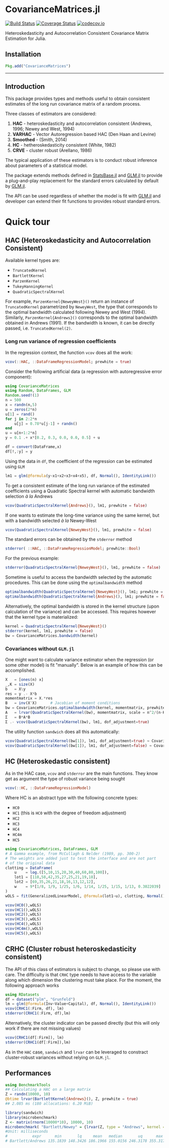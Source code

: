 # CovarianceMatrices.jl

[![Build Status](https://travis-ci.org/gragusa/CovarianceMatrices.jl.svg?branch=master)](https://travis-ci.org/gragusa/CovarianceMatrices.jl)
[![Coverage Status](https://coveralls.io/repos/gragusa/CovarianceMatrices.jl/badge.svg?branch=master&service=github)](https://coveralls.io/github/gragusa/CovarianceMatrices.jl?branch=master)
[![codecov.io](http://codecov.io/github/gragusa/CovarianceMatrices.jl/coverage.svg?branch=master)](http://codecov.io/github/gragusa/CovarianceMatrices.jl?branch=master)

Heteroskedasticity and Autocorrelation Consistent Covariance Matrix Estimation for Julia.

## Installation

```julia
Pkg.add("CovarianceMatrices")
```

---

## Introduction

This package provides types and methods useful to obtain consistent estimates of the long run covariance matrix of a random process.

Three classes of estimators are considered:

1. **HAC** - heteroskedasticity and autocorrelation consistent (Andrews, 1996; Newey and West, 1994)
2. **VARHAC** - Vector Autoregression based HAC (Den Haan and Levine)
3. **Smoothed** - (Smith, 2014)
2. **HC**  - hetheroskedasticity consistent (White, 1982)
3. **CRVE** - cluster robust (Arellano, 1986)

The typical application of these estimators is to conduct robust inference about parameters of a statistical model. 

The package extends methods defined in [StatsBase.jl](http://github.com/JuliaStat/StatsBase.jl) and [GLM.jl](http://github.com/JuliaStat/GLM.jl) to provide a plug-and-play replacement for the  standard errors calculated by default by [GLM.jl](http://github.com/JuliaStat/GLM.jl).

The API can be used regardless of whether the model is fit with [GLM.jl](http://github.com/JuliaStat/GLM.jl) and developer can extend their fit functions to provides robust standard errors. 

# Quick tour

## HAC (Heteroskedasticity and Autocorrelation Consistent)

Available kernel types are:

- `TruncatedKernel`
- `BartlettKernel`
- `ParzenKernel`
- `TukeyHanningKernel`
- `QuadraticSpectralKernel`

For example, `ParzenKernel{NeweyWest}()` return an instance of `TruncatedKernel` parametrized by `NeweyWest`, the type that corresponds to the optimal bandwidth calculated following Newey and West (1994).  Similarly, `ParzenKernel{Andrews}()` corresponds to the optimal bandwidth obtained in Andrews (1991). If the bandwidth is known, it can be directly passed, i.e. `TruncatedKernel(2)`.


### Long run variance of regression coefficients

In the regression context, the function `vcov` does all the work:
```julia
vcov(::HAC, ::DataFrameRegressionModel; prewhite = true)
```

Consider the following artificial data (a regression with autoregressive error component):

```julia
using CovarianceMatrices
using Random, DataFrames, GLM
Random.seed!(1)
n = 500
x = randn(n,5)
u = zeros(2*n)
u[1] = rand()
for j in 2:2*n
    u[j] = 0.78*u[j-1] + randn()
end
u = u[n+1:2*n]
y = 0.1 .+ x*[0.2, 0.3, 0.0, 0.0, 0.5] + u

df = convert(DataFrame,x)
df[!,:y] = y
```
Using the data in `df`, the coefficient of the regression can be estimated using `GLM`

```julia
lm1 = glm(@formula(y~x1+x2+x3+x4+x5), df, Normal(), IdentityLink())
```

To get a consistent estimate of the long run variance of the estimated coefficients using a Quadratic Spectral kernel with automatic bandwidth selection  _à la_ Andrews
```julia
vcov(QuadraticSpectralKernel{Andrews}(), lm1, prewhite = false)
```
If one wants to estimate the long-time variance using the same kernel, but with a bandwidth selected _à la_ Newey-West
```julia
vcov(QuadraticSpectralKernel{NeweyWest}(), lm1, prewhite = false)
```
The standard errors can be obtained by the `stderror` method
```julia
stderror( ::HAC, ::DataFrameRegressionModel; prewhite::Bool)
```
For the previous example:
```julia
stderror(QuadraticSpectralKernel{NeweyWest}(), lm1, prewhite = false)
```

Sometime is useful to access the bandwidth selected by the automatic procedures. This can be done using the `optimalbandwidth` method
```julia
optimalbandwidth(QuadraticSpectralKernel{NeweyWest}(), lm1; prewhite = false)
optimalbandwidth(QuadraticSpectralKernel{Andrews}(), lm1; prewhite = false)
```
Alternatively, the optimal bandwidth is stored in the kernel structure (upon calculation of the variance) and can be accessed. This requires however that the kernel type is materialized:
```julia
kernel = QuadraticSpectralKernel{NeweyWest}()
stderror(kernel, lm1, prewhite = false)
bw = CovarianceMatrices.bandwidth(kernel)
```


### Covariances without `GLM.jl`

One might want to calculate variance estimator when the regression (or some other model) is fit "manually". Below is an example of how this can be accomplished.

```julia
X   = [ones(n) x]
_,K = size(X)
b   = X\y
res = y .- X*b
momentmatrix = X.*res
B   = inv(X'X)      # Jacobian of moment conditions
bw = CovarianceMatrices.optimalbandwidth(kernel, momentmatrix, prewhite=false)
A   = lrvar(QuadraticSpectralKernel(bw), momentmatrix, scale = n^2/(n-K))   # df adjustment is built into vcov
Σ   = B*A*B
Σ .- vcov(QuadraticSpectralKernel(bw), lm1, dof_adjustment=true)
```
The utility function `sandwich` does all this automatically:

```julia
vcov(QuadraticSpectralKernel(bw[1]), lm1, dof_adjustment=true) ≈ CovarianceMatrices.sandwich(QuadraticSpectralKernel(bw[1]), B, momentmatrix, dof = K)
vcov(QuadraticSpectralKernel(bw[1]), lm1, dof_adjustment=false) ≈ CovarianceMatrices.sandwich(QuadraticSpectralKernel(bw[1]), B, momentmatrix, dof = 0)
```


## HC (Heteroskedastic consistent)

As in the HAC case, `vcov` and `stderror` are the main functions. They know get as argument the type of robust variance being sought

```julia
vcov(::HC, ::DataFrameRegressionModel)
```

Where HC is an abstract type with the following concrete types:

- `HC0`
- `HC1` (this is `HC0` with the degree of freedom adjustment)
- `HC2`
- `HC3`
- `HC4`
- `HC4m`
- `HC5`


```julia
using CovarianceMatrices, DataFrames, GLM
# A Gamma example, from McCullagh & Nelder (1989, pp. 300-2)
# The weights are added just to test the interface and are not part
# of the original data
clotting = DataFrame(
    u    = log.([5,10,15,20,30,40,60,80,100]),
    lot1 = [118,58,42,35,27,25,21,19,18],
    lot2 = [69,35,26,21,18,16,13,12,12],
    w    = 9*[1/8, 1/9, 1/25, 1/6, 1/14, 1/25, 1/15, 1/13, 0.3022039]
)
wOLS = fit(GeneralizedLinearModel, @formula(lot1~u), clotting, Normal(), wts = clotting[!,:w])

vcov(HC0(),wOLS)
vcov(HC1(),wOLS)
vcov(HC2(),wOLS)
vcov(HC3(),wOLS)
vcov(HC4(),wOLS)
vcov(HC4m(),wOLS)
vcov(HC5(),wOLS)

```


## CRHC (Cluster robust heteroskedasticity consistent)

The API of this class of estimators is subject to change, so please use with care. The difficulty is that `CRHC` type needs to have access to the variable along which dimension the clustering must take place. For the moment, the following approach works 

```julia
using RDatasets
df = dataset("plm", "Grunfeld")
lm = glm(@formula(Inv~Value+Capital), df, Normal(), IdentityLink())
vcov(CRHC1(:Firm, df), lm)
stderror(CRHC1(:Firm, df),lm)
```

Alternatively, the cluster indicator can be passed directly (but this will only work if there are not missing values)

```julia
vcov(CRHC1(df[:Firm]), lm)
stderror(CRHC1(df[:Firm]),lm)
```

As in the `HAC` case, `sandwich` and `lrvar` can be leveraged to constract cluster-robust variances without relying on `GLM.jl`.

## Performances


```julia
using BenchmarkTools
## Calculating a HAC on a large matrix
Z = randn(10000, 10)
@btime lrvar(BartlettKernel{Andrews}(), Z, prewhite = true) 
## 2.085 ms (180 allocations: 6.20 MiB)
```

```r
library(sandwich)
library(microbenchmark)
Z <- matrix(rnorm(10000*10), 10000, 10)
microbenchmark( "Bartlett/Newey" = {lrvar(Z, type = "Andrews", kernel = "Bartlett")})
#Unit: milliseconds
#           expr      min       lq     mean   median       uq      max     neval
# Bartlett/Andrews 135.1839 148.3426 186.1966 155.0156 246.3178 355.3174   100
```
